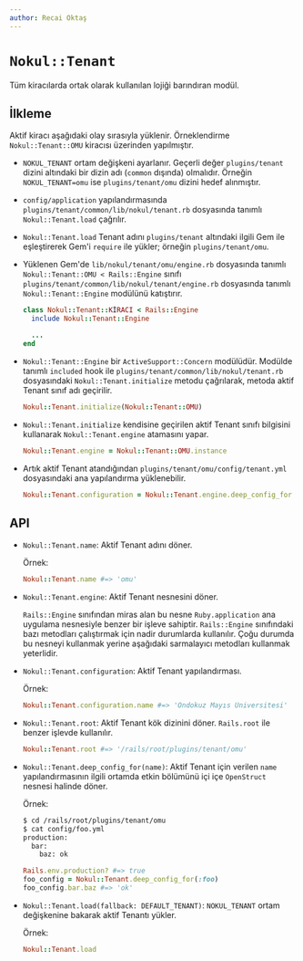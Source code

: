 ```yaml
---
author: Recai Oktaş
---
```


`Nokul::Tenant`
===============

Tüm kiracılarda ortak olarak kullanılan lojiği barındıran modül.

İlkleme
-------

Aktif kiracı aşağıdaki olay sırasıyla yüklenir.  Örneklendirme
`Nokul::Tenant::OMU` kiracısı üzerinden yapılmıştır.

- `NOKUL_TENANT` ortam değişkeni ayarlanır.  Geçerli değer `plugins/tenant`
  dizini altındaki bir dizin adı (`common` dışında) olmalıdır.  Örneğin
  `NOKUL_TENANT=omu` ise `plugins/tenant/omu` dizini hedef alınmıştır.

- `config/application` yapılandırmasında
  `plugins/tenant/common/lib/nokul/tenant.rb` dosyasında tanımlı
  `Nokul::Tenant.load` çağrılır.

- `Nokul::Tenant.load` Tenant adını `plugins/tenant` altındaki ilgili Gem ile
  eşleştirerek Gem'i `require` ile yükler; örneğin `plugins/tenant/omu`.

- Yüklenen Gem'de `lib/nokul/tenant/omu/engine.rb` dosyasında tanımlı
  `Nokul::Tenant::OMU < Rails::Engine` sınıfı
  `plugins/tenant/common/lib/nokul/tenant/engine.rb` dosyasında tanımlı
  `Nokul::Tenant::Engine` modülünü katıştırır.

  ```ruby
  class Nokul::Tenant::KİRACI < Rails::Engine
    include Nokul::Tenant::Engine

    ...
  end
  ```

- `Nokul::Tenant::Engine` bir `ActiveSupport::Concern` modülüdür.  Modülde
  tanımlı `included` hook ile `plugins/tenant/common/lib/nokul/tenant.rb`
  dosyasındaki `Nokul::Tenant.initialize` metodu çağrılarak, metoda aktif Tenant
  sınıf adı geçirilir.

  ```ruby
  Nokul::Tenant.initialize(Nokul::Tenant::OMU)
  ```

- `Nokul::Tenant.initialize` kendisine geçirilen aktif Tenant sınıfı bilgisini
  kullanarak `Nokul::Tenant.engine` atamasını yapar.

  ```ruby
  Nokul::Tenant.engine = Nokul::Tenant::OMU.instance
  ```

- Artık aktif Tenant atandığından `plugins/tenant/omu/config/tenant.yml`
  dosyasındaki ana yapılandırma yüklenebilir.

  ```ruby
  Nokul::Tenant.configuration = Nokul::Tenant.engine.deep_config_for :tenant
  ```

API
---

- `Nokul::Tenant.name`:  Aktif Tenant adını döner.

  Örnek:

  ```ruby
  Nokul::Tenant.name #=> 'omu'
  ```

- `Nokul::Tenant.engine`: Aktif Tenant nesnesini döner.

  `Rails::Engine` sınıfından miras alan bu nesne `Ruby.application` ana uygulama
  nesnesiyle benzer bir işleve sahiptir.  `Rails::Engine` sınıfındaki bazı
  metodları çalıştırmak için nadir durumlarda kullanılır.  Çoğu durumda bu
  nesneyi kullanmak yerine aşağıdaki sarmalayıcı metodları kullanmak yeterlidir.

- `Nokul::Tenant.configuration`: Aktif Tenant yapılandırması.

  Örnek:

  ```ruby
  Nokul::Tenant.configuration.name #=> 'Ondokuz Mayıs Üniversitesi'
  ```

- `Nokul::Tenant.root`: Aktif Tenant kök dizinini döner.  `Rails.root` ile
  benzer işlevde kullanılır.

  ```ruby
  Nokul::Tenant.root #=> '/rails/root/plugins/tenant/omu'
  ```

- `Nokul::Tenant.deep_config_for(name)`: Aktif Tenant için verilen `name`
  yapılandırmasının ilgili ortamda etkin bölümünü içi içe `OpenStruct` nesnesi
  halinde döner.

  Örnek:

  ```sh
  $ cd /rails/root/plugins/tenant/omu
  $ cat config/foo.yml
  production:
    bar:
      baz: ok
  ```

  ```ruby
  Rails.env.production? #=> true
  foo_config = Nokul::Tenant.deep_config_for(:foo)
  foo_config.bar.baz #=> 'ok'
  ```

- `Nokul::Tenant.load(fallback: DEFAULT_TENANT)`: `NOKUL_TENANT` ortam
  değişkenine bakarak aktif Tenantı yükler.

  Örnek:

  ```ruby
  Nokul::Tenant.load
  ```

